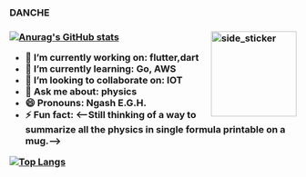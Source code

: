 
<h3>DANCHE<h3/>
<img align="right" width=150px height=150px alt="side_sticker" src="https://media.giphy.com/media/TEnXkcsHrP4YedChhA/giphy.gif" />

[![Anurag's GitHub stats](https://github-readme-stats.vercel.app/api?username=Genialngash&count_private=true&theme=dracula&show_icons=true)](https://github.com/anuraghazra/github-readme-stats)

- 🔭 I’m currently working on: flutter,dart
- 🌱 I’m currently learning:  Go, AWS
- 👯 I’m looking to collaborate on: IOT
- 💬 Ask me about: physics
- 😄 Pronouns: Ngash E.G.H.
- ⚡ Fun fact: <--Still thinking of a way to summarize all the physics in single formula printable on a mug.-->

[![Top Langs](https://github-readme-stats.vercel.app/api/top-langs/?username=Genialngash&langs_count=8&layout=compact)](https://github.com/anuraghazra/github-readme-stats)

